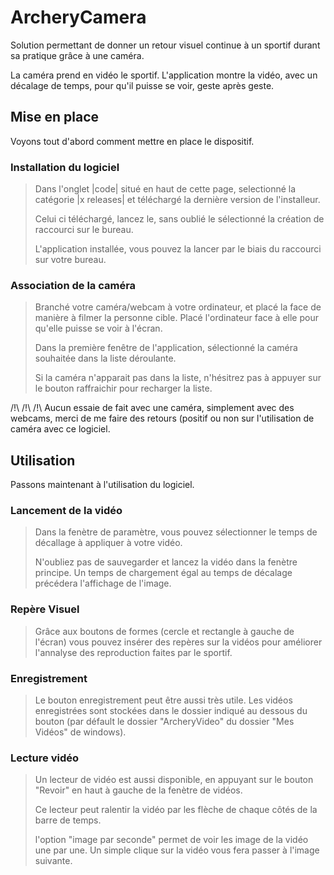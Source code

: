 # ArcheryCamera

Solution permettant de donner un retour visuel continue à un sportif durant sa pratique grâce à une caméra.

La caméra prend en vidéo le sportif.
L'application montre la vidéo, avec un décalage de temps, pour qu'il puisse se voir, geste après geste.

## Mise en place
Voyons tout d'abord comment mettre en place le dispositif.

### Installation du logiciel
> Dans l'onglet |code| situé en haut de cette page, selectionné la catégorie |x releases| et téléchargé la dernière version de l'installeur.
>
>Celui ci téléchargé, lancez le, sans oublié le sélectionné la création de raccourci sur le bureau.
>
>L'application installée, vous pouvez la lancer par le biais du raccourci sur votre bureau.

### Association de la caméra
>Branché votre caméra/webcam à votre ordinateur, et placé la face de manière à filmer la personne cible. Placé l'ordinateur face à elle pour qu'elle puisse se voir à l'écran.
>
>Dans la première fenêtre de l'application, sélectionné la caméra souhaitée dans la liste déroulante.
>
>Si la caméra n'apparait pas dans la liste, n'hésitrez pas à appuyer sur le bouton raffraichir pour recharger la liste.

/!\ /!\ /!\  Aucun essaie de fait avec une caméra, simplement avec des webcams, merci de me faire des retours (positif ou non sur l'utilisation de caméra avec ce logiciel.

## Utilisation
Passons maintenant à l'utilisation du logiciel.

### Lancement de la vidéo 
> Dans la fenètre de paramètre, vous pouvez sélectionner le temps de décallage à appliquer à votre vidéo.
>
>N'oubliez pas de sauvegarder et lancez la vidéo dans la fenètre principe. Un temps de chargement égal au temps de décalage précédera l'affichage de l'image.

### Repère Visuel
> Grâce aux boutons de formes (cercle et rectangle à gauche de l'écran) vous pouvez insérer des repères sur la vidéos pour améliorer l'annalyse des reproduction faites par le sportif.

### Enregistrement
>Le bouton enregistrement peut être aussi très utile. Les vidéos enregistrées sont stockées dans le dossier indiqué au dessous du bouton (par défault le dossier "ArcheryVideo" du dossier "Mes Vidéos" de windows).

### Lecture vidéo
>Un lecteur de vidéo est aussi disponible, en appuyant sur le bouton "Revoir" en haut à gauche de la fenètre de vidéos. 
>
>Ce lecteur peut ralentir la vidéo par les flèche de chaque côtés de la barre de temps.
>
>l'option "image par seconde" permet de voir les image de la vidéo une par une. Un simple clique sur la vidéo vous fera passer à l'image suivante.
